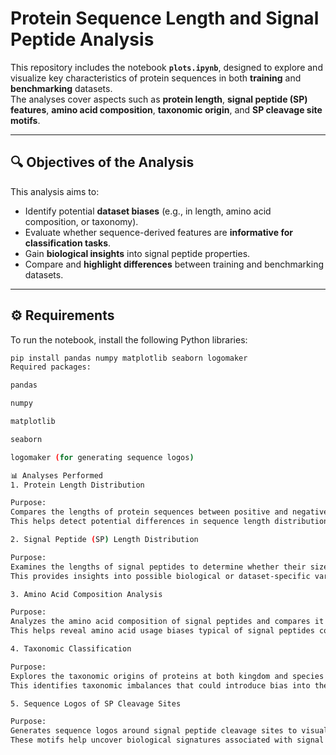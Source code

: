 # Protein Sequence Length and Signal Peptide Analysis

This repository includes the notebook **`plots.ipynb`**, designed to explore and visualize key characteristics of protein sequences in both **training** and **benchmarking** datasets.  
The analyses cover aspects such as **protein length**, **signal peptide (SP) features**, **amino acid composition**, **taxonomic origin**, and **SP cleavage site motifs**.

---

## 🔍 Objectives of the Analysis

This analysis aims to:

- Identify potential **dataset biases** (e.g., in length, amino acid composition, or taxonomy).  
- Evaluate whether sequence-derived features are **informative for classification tasks**.  
- Gain **biological insights** into signal peptide properties.  
- Compare and **highlight differences** between training and benchmarking datasets.

---

## ⚙️ Requirements

To run the notebook, install the following Python libraries:

```bash
pip install pandas numpy matplotlib seaborn logomaker
Required packages:

pandas

numpy

matplotlib

seaborn

logomaker (for generating sequence logos)

📊 Analyses Performed
1. Protein Length Distribution

Purpose:
Compares the lengths of protein sequences between positive and negative classes in both datasets.
This helps detect potential differences in sequence length distributions that may influence model performance.

2. Signal Peptide (SP) Length Distribution

Purpose:
Examines the lengths of signal peptides to determine whether their sizes vary between classes or across datasets.
This provides insights into possible biological or dataset-specific variations.

3. Amino Acid Composition Analysis

Purpose:
Analyzes the amino acid composition of signal peptides and compares it with the SwissProt background distribution.
This helps reveal amino acid usage biases typical of signal peptides compared to general proteins.

4. Taxonomic Classification

Purpose:
Explores the taxonomic origins of proteins at both kingdom and species levels.
This identifies taxonomic imbalances that could introduce bias into the training or benchmarking datasets.

5. Sequence Logos of SP Cleavage Sites

Purpose:
Generates sequence logos around signal peptide cleavage sites to visualize conserved sequence motifs and positional patterns.
These motifs help uncover biological signatures associated with signal peptide cleavage.
